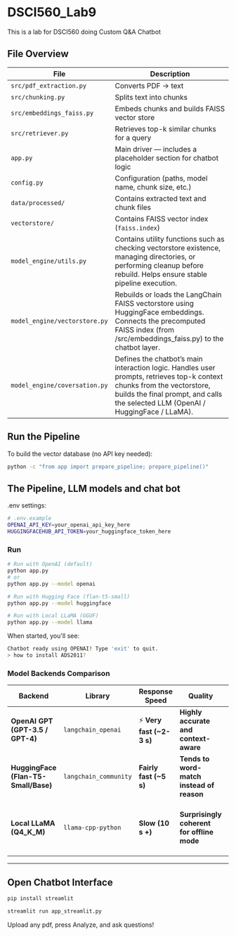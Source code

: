 # DSCI560_Lab9
This is a lab for DSCI560 doing Custom Q&amp;A Chatbot

## File Overview

| File | Description |
|------|--------------|
| `src/pdf_extraction.py` | Converts PDF → text |
| `src/chunking.py` | Splits text into chunks |
| `src/embeddings_faiss.py` | Embeds chunks and builds FAISS vector store |
| `src/retriever.py` | Retrieves top-k similar chunks for a query |
| `app.py` | Main driver — includes a placeholder section for chatbot logic |
| `config.py` | Configuration (paths, model name, chunk size, etc.) |
| `data/processed/` | Contains extracted text and chunk files |
| `vectorstore/` | Contains FAISS vector index (`faiss.index`) |
| `model_engine/utils.py` | Contains utility functions such as checking vectorstore existence, managing directories, or performing cleanup before rebuild. Helps ensure stable pipeline execution. |
| `model_engine/vectorstore.py` | Rebuilds or loads the LangChain FAISS vectorstore using HuggingFace embeddings. Connects the precomputed FAISS index (from /src/embeddings_faiss.py) to the chatbot layer. |
| `model_engine/coversation.py` | Defines the chatbot’s main interaction logic. Handles user prompts, retrieves top-k context chunks from the vectorstore, builds the final prompt, and calls the selected LLM (OpenAI / HuggingFace / LLaMA). |

## Run the Pipeline

To build the vector database (no API key needed):

```bash
python -c "from app import prepare_pipeline; prepare_pipeline()"
```

## The Pipeline, LLM models and chat bot

.env settings:

```bash
# .env.example
OPENAI_API_KEY=your_openai_api_key_here
HUGGINGFACEHUB_API_TOKEN=your_huggingface_token_here
```

### Run 
```bash
# Run with OpenAI (default)
python app.py
# or
python app.py --model openai

# Run with Hugging Face (flan-t5-small)
python app.py --model huggingface

# Run with Local LLaMA (GGUF)
python app.py --model llama
```

When started, you'll see:
```bash
Chatbot ready using OPENAI! Type 'exit' to quit.
> how to install ADS2011?
```

### Model Backends Comparison

| Backend | Library | Response Speed | Quality | Notes |
|----------|----------|----------------|----------|--------|
| **OpenAI GPT (GPT-3.5 / GPT-4)** | `langchain_openai` | ⚡ **Very fast (~2-3 s)** | **Highly accurate and context-aware** | Requires API key; ideal for final demo |
| **HuggingFace (Flan-T5-Small/Base)** | `langchain_community` | **Fairly fast (~5 s)** | **Tends to word-match instead of reason** | Free to use but less coherent |
| **Local LLaMA (Q4_K_M)** | `llama-cpp-python` | **Slow (10 s +)** | **Surprisingly coherent for offline mode** | Runs locally without API key; heavier on CPU |

---

## Open Chatbot Interface

```bash
pip install streamlit
```

```bash
streamlit run app_streamlit.py
```

Upload any pdf, press Analyze, and ask questions!